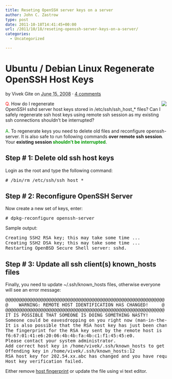 ```yaml
---
title: Reseting OpenSSH server keys on a server
author: John C. Zastrow
type: post
date: 2011-10-18T14:41:45+00:00
url: /2011/10/18/reseting-openssh-server-keys-on-a-server/
categories:
  - Uncategorized

---
```

<div class="headline_area">
  <h1 class="entry-title">
    Ubuntu / Debian Linux Regenerate OpenSSH Host Keys
  </h1>
  
  <p class="headline_meta">
    by <span class="author vcard fn">Vivek Gite</span> on <abbr class="published" title="2008-06-15">June 15, 2008</abbr> · <span><a href="http://www.cyberciti.biz/faq/howto-regenerate-openssh-host-keys/#comments" rel="nofollow">4 comments</a></span>
  </p></p>
</div>

<div style="float:right;margin-top:0px;margin-left:5px;">
  <a href="http://www.cyberciti.biz/faq/category/debian-ubuntu/" title="See all Debian/Ubuntu Linux related FAQ"><img src="http://files.cyberciti.biz/cbzcache/3rdparty/debianlogo.gif" border="0" /></a>
</div>

<span style="color: rgb(255, 0, 0);">Q.</span> How do I regenerate  
OpenSSH sshd server host keys stored in /etc/ssh/ssh\_host\_* files? Can I  
safely regenerate ssh host keys using remote ssh session as my existing  
ssh connections shouldn&#8217;t be interrupted?  
<span id="more-1115"></span>  
<span style="color: rgb(0, 153, 0);">A.</span> To regenerate keys you need to delete old files and reconfigure openssh-server. It is also safe to run following commands **over remote ssh session**. Your **existing session <span style="color: rgb(0, 153, 0);">shouldn&#8217;t be interrupted</span>**.

## Step # 1: Delete old ssh host keys

Login as the root and type the following command:  


<pre># /bin/rm /etc/ssh/ssh_host_*</pre>

## Step # 2: Reconfigure OpenSSH Server

Now create a new set of keys, enter:  


<pre># dpkg-reconfigure openssh-server</pre>

  
Sample output:

<pre>Creating SSH2 RSA key; this may take some time ...
Creating SSH2 DSA key; this may take some time ...
Restarting OpenBSD Secure Shell server: sshd.</pre>

## Step # 3: Update all ssh client(s) known_hosts files

Finally, you need to update ~/.ssh/known_hosts files, otherwise everyone will see an error message:

<pre>@@@@@@@@@@@@@@@@@@@@@@@@@@@@@@@@@@@@@@@@@@@@@@@@@@@@@@@@@@@
@    WARNING: REMOTE HOST IDENTIFICATION HAS CHANGED!     @
@@@@@@@@@@@@@@@@@@@@@@@@@@@@@@@@@@@@@@@@@@@@@@@@@@@@@@@@@@@
IT IS POSSIBLE THAT SOMEONE IS DOING SOMETHING NASTY!
Someone could be eavesdropping on you right now (man-in-the-middle attack)!
It is also possible that the RSA host key has just been changed.
The fingerprint for the RSA key sent by the remote host is
f6:67:01:41:e6:20:06:4b:4b:fa:4b:c1:f1:45:45:e0.
Please contact your system administrator.
Add correct host key in /home/vivek/.ssh/known_hosts to get rid of this message.
Offending key in /home/vivek/.ssh/known_hosts:12
RSA host key for 202.54.xx.abc has changed and you have requested strict checking.
Host key verification failed.</pre>

Either remove [host fingerprint][1] or update the file using vi text editor.

 [1]: http://www.cyberciti.biz/faq/warning-remote-host-identification-has-changed-error-and-solution/